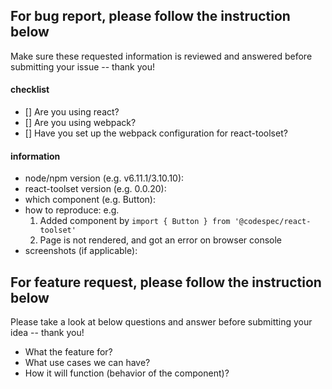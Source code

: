 ## For bug report, please follow the instruction below

Make sure these requested information is reviewed and answered before submitting your issue -- thank you!

#### checklist
- [] Are you using react?
- [] Are you using webpack?
- [] Have you set up the webpack configuration for react-toolset?

#### information
- node/npm version (e.g. v6.11.1/3.10.10):
- react-toolset version (e.g. 0.0.20):
- which component (e.g. Button):
- how to reproduce:
  e.g.
  1. Added component by `import { Button } from '@codespec/react-toolset'`
  2. Page is not rendered, and got an error on browser console
- screenshots (if applicable):


## For feature request, please follow the instruction below

Please take a look at below questions and answer before submitting your idea -- thank you!

- What the feature for?
- What use cases we can have?
- How it will function (behavior of the component)?
